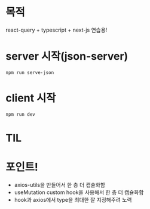 # 목적

react-query + typescript + next-js 연습용!

# server 시작(json-server)

`npm run serve-json`

# client 시작

`npm run dev`

# TIL

# 포인트!

- axios-utils을 만들어서 한 층 더 캡슐화함
- useMutation custom hook을 사용해서 한 층 더 캡슐화함
- hook과 axios에서 type을 최대한 잘 지정해주려 노력
